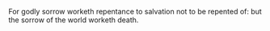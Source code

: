 For godly sorrow worketh repentance to salvation not to be repented of: but the sorrow of the world worketh death.
